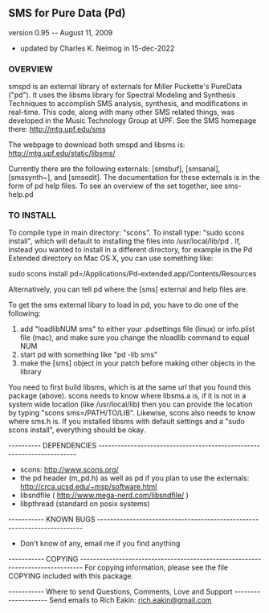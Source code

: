 ## SMS for Pure Data (Pd)
version 0.95 -- August 11, 2009 
* updated by Charles K. Neimog in 15-dec-2022

### OVERVIEW
smspd is an external library of externals for Miller Puckette's PureData ("pd"). 
It uses the libsms library for Spectral Modeling and Synthesis Techniques to 
accomplish SMS analysis, synthesis, and modifications in real-time. This code,
along with many other SMS related things, was developed in the Music Technology 
Group at UPF.  See the SMS homepage there: http://mtg.upf.edu/sms

The webpage to download both smspd and libsms is: http://mtg.upf.edu/static/libsms/

Currently there are the following externals: [smsbuf], [smsanal], [smssynth~],
and [smsedit].  The documentation for these externals is in the form of pd help files.
To see an overview of the set together, see sms-help.pd

### TO INSTALL 
To compile type in main directory: "scons". To install type: "sudo scons install",
which will default to installing the files into /usr/local/lib/pd . If, instead you wanted 
to install in a different directory, for example in the Pd Extended directory on Mac OS X,
you can use something like: 

sudo scons install pd=/Applications/Pd-extended.app/Contents/Resources

Alternatively, you can tell pd where the [sms] external and help files are.

To get the sms external libary to load in pd, you have to do one of the following:
1. add "loadlibNUM sms" to either your .pdsettings file (linux) or info.plist file (mac), 
    and make sure you change the nloadlib command to equal NUM
2. start pd with something like "pd -lib sms"
3. make the [sms] object in your patch before making other objects in the library

You need to first build libsms, which is at the same url that you found this package 
(above). scons needs to know where libsms.a is, if it is not in a system wide location 
(like /usr/local/lib) then you can provide the location by typing "scons sms=/PATH/TO/LIB".
Likewise, scons also needs to know where sms.h is.  If you installed libsms with
default settings and a "sudo scons install", everything should be okay. 

---------- DEPENDENCIES -----------------------------------------------------------------------
- scons: http://www.scons.org/ 
- the pd header (m_pd.h) as well as pd if you plan to use the externals:
      http://crca.ucsd.edu/~msp/software.html
- libsndfile  ( http://www.mega-nerd.com/libsndfile/ )
- libpthread (standard on posix systems)

----------- KNOWN BUGS -------------------------------------------------------------------------
- Don't know of any, email me if you find anything

----------- COPYING -------------------------------------------------------------------------------
For copying information, please see the file COPYING included with this package.

----------- Where to send Questions, Comments, Love and Support --------------------
Send emails to Rich Eakin: rich.eakin@gmail.com
